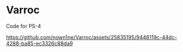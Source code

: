 # Varroc
Code for PS-4






https://github.com/nown1ne/Varroc/assets/25835195/9448119c-44dc-4288-ba85-ec3326c88da9


